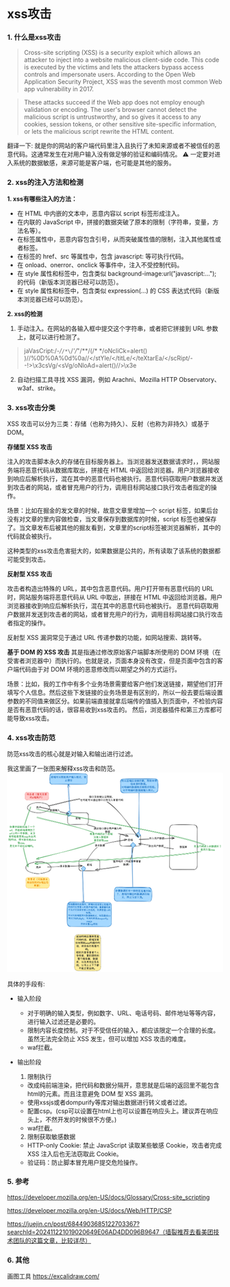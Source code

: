 # xss攻击

### 1. 什么是xss攻击
> Cross-site scripting (XSS) is a security exploit which allows an attacker to inject into a website malicious client-side code. This code is executed by the victims and lets the attackers bypass access controls and impersonate users. According to the Open Web Application Security Project, XSS was the seventh most common Web app vulnerability in 2017.

> These attacks succeed if the Web app does not employ enough validation or encoding. The user's browser cannot detect the malicious script is untrustworthy, and so gives it access to any cookies, session tokens, or other sensitive site-specific information, or lets the malicious script rewrite the HTML content.

翻译一下:
就是你的网站的客户端代码里注入且执行了未知来源或者不被信任的恶意代码。这通常发生在对用户输入没有做足够的验证和编码情况。
⚠️ 一定要对进入系统的数据敏感，来源可能是客户端，也可能是其他的服务。

### 2. xss的注入方法和检测

**1. xss有哪些注入的方法：**
  - 在 HTML 中内嵌的文本中，恶意内容以 script 标签形成注入。
  - 在内联的 JavaScript 中，拼接的数据突破了原本的限制（字符串，变量，方法名等）。
  - 在标签属性中，恶意内容包含引号，从而突破属性值的限制，注入其他属性或者标签。
  - 在标签的 href、src 等属性中，包含 javascript: 等可执行代码。
  - 在 onload、onerror、onclick 等事件中，注入不受控制代码。
  - 在 style 属性和标签中，包含类似 background-image:url("javascript:..."); 的代码（新版本浏览器已经可以防范）。
  - 在 style 属性和标签中，包含类似 expression(...) 的 CSS 表达式代码（新版本浏览器已经可以防范）。

**2. xss的检测**
  1. 手动注入。在网站的各输入框中提交这个字符串，或者把它拼接到 URL 参数上，就可以进行检测了。
> jaVasCript:/*-/*`/*\`/*'/*"/**/(/* */oNcliCk=alert() )//%0D%0A%0d%0a//</stYle/</titLe/</teXtarEa/</scRipt/--!>\x3csVg/<sVg/oNloAd=alert()//>\x3e
>
  2. 自动扫描工具寻找 XSS 漏洞，例如 Arachni、Mozilla HTTP Observatory、w3af、strike。 
<span style="color: transparent;">（todo：等我学了补充上这一块的知识）</span>

### 3. xss攻击分类
XSS 攻击可以分为三类：存储（也称为持久）、反射（也称为非持久）或基于 DOM。

**存储型 XSS 攻击**

注入的攻击脚本永久的存储在目标服务器上。当浏览器发送数据请求时，，网站服务端将恶意代码从数据库取出，拼接在 HTML 中返回给浏览器。用户浏览器接收到响应后解析执行，混在其中的恶意代码也被执行。恶意代码窃取用户数据并发送到攻击者的网站，或者冒充用户的行为，调用目标网站接口执行攻击者指定的操作。

场景：比如在掘金的发文章的时候，故意文章里增加一个 script 标签，如果后台没有对文章的里内容做检查，当文章保存到数据库的时候，script 标签也被保存了。当文章发布后被其他的掘友看到，文章里的script标签被浏览器解析，其中的代码就会被执行。

这种类型的xss攻击危害挺大的，如果数据是公共的，所有读取了该系统的数据都可能受到攻击。

**反射型 XSS 攻击**

攻击者构造出特殊的 URL，其中包含恶意代码。用户打开带有恶意代码的 URL 时，网站服务端将恶意代码从 URL 中取出，拼接在 HTML 中返回给浏览器。用户浏览器接收到响应后解析执行，混在其中的恶意代码也被执行。 恶意代码窃取用户数据并发送到攻击者的网站，或者冒充用户的行为，调用目标网站接口执行攻击者指定的操作。

反射型 XSS 漏洞常见于通过 URL 传递参数的功能，如网站搜索、跳转等。

**基于 DOM 的 XSS 攻击**
其是指通过修改原始客户端脚本所使用的 DOM 环境（在受害者浏览器中）而执行的。也就是说，页面本身没有改变，但是页面中包含的客户端代码由于对 DOM 环境的恶意修改而以期望之外的方式运行。

场景：比如，我的工作中有多个业务场景需要给客户他们发送链接，期望他们打开填写个人信息。然后这些下发链接的业务场景是有区别的，所以一般去要后端设置参数的不同值来做区分。如果前端直接就拿后端传的值插入到页面中，不检验内容是否有恶意代码的话，很容易收到xss攻击的。
然后，浏览器插件和第三方库都可能导致xss攻击。


### 4. xss攻击防范

防范xss攻击的核心就是对输入和输出进行过滤。

我这里画了一张图来解释xss攻击和防范。
![alt text](image.png)

具体的手段有:
- 输入阶段
  - 对于明确的输入类型，例如数字、URL、电话号码、邮件地址等等内容，进行输入过滤还是必要的。
  - 限制内容长度控制。对于不受信任的输入，都应该限定一个合理的长度。虽然无法完全防止 XSS 发生，但可以增加 XSS 攻击的难度。
  - waf拦截。<span style="color: transparent;">（todo：等我学了补充上这一块的知识）</span>

- 输出阶段
  1. 限制执行
    - 改成纯前端渲染，把代码和数据分隔开，意思就是后端的返回里不能包含html的元素。而且注意避免 DOM 型 XSS 漏洞。
    - 使用xssjs或者dompurify等库对输出数据进行转义或者过滤。
    - 配置csp。(csp可以设置在html上也可以设置在响应头上。建议弄在响应头上，不然开发的时候很不方便。)
    - waf拦截。
  2. 限制获取敏感数据
    - HTTP-only Cookie: 禁止 JavaScript 读取某些敏感 Cookie，攻击者完成 XSS 注入后也无法窃取此 Cookie。
    - 验证码：防止脚本冒充用户提交危险操作。

### 5. 参考
https://developer.mozilla.org/en-US/docs/Glossary/Cross-site_scripting

https://developer.mozilla.org/en-US/docs/Web/HTTP/CSP

https://juejin.cn/post/6844903685122703367?searchId=202411221019020649E06AD4DD096B9647（墙裂推荐去看美团技术团队的这篇文章，比较详尽）

### 6. 其他
画图工具 https://excalidraw.com/